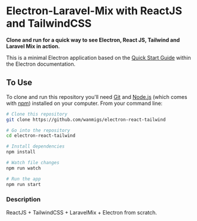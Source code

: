 # Electron-Laravel-Mix with ReactJS and TailwindCSS

**Clone and run for a quick way to see Electron, React JS, Tailwind and Laravel Mix in action.**

This is a minimal Electron application based on the [Quick Start Guide](http://electron.atom.io/docs/tutorial/quick-start) within the Electron documentation.

## To Use

To clone and run this repository you'll need [Git](https://git-scm.com) and [Node.js](https://nodejs.org/en/download/) (which comes with [npm](http://npmjs.com)) installed on your computer. From your command line:

```bash
# Clone this repository
git clone https://github.com/wanmigs/electron-react-tailwind

# Go into the repository
cd electron-react-tailwind

# Install dependencies
npm install

# Watch file changes
npm run watch

# Run the app
npm run start
```

### Description

ReactJS + TailwindCSS + LaravelMix + Electron from scratch.
